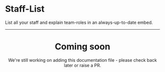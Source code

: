 # Staff-List

List all your staff and explain team-roles in an always-up-to-date embed.

<ModuleOverview moduleName="team-list" />

---
<center><h1>Coming soon</h1></center>
<center>We're still working on adding this documentation file - please check back later or raise a PR.</center>